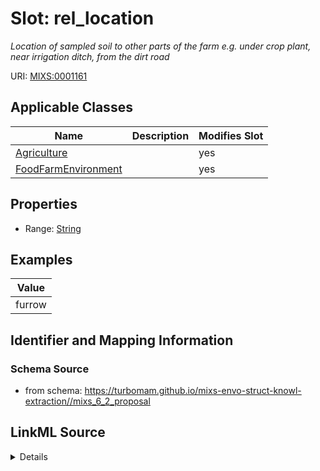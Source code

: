 # Slot: rel_location


_Location of sampled soil to other parts of the farm e.g. under crop plant, near irrigation ditch, from the dirt road_



URI: [MIXS:0001161](https://w3id.org/mixs/0001161)



<!-- no inheritance hierarchy -->




## Applicable Classes

| Name | Description | Modifies Slot |
| --- | --- | --- |
[Agriculture](Agriculture.md) |  |  yes  |
[FoodFarmEnvironment](FoodFarmEnvironment.md) |  |  yes  |







## Properties

* Range: [String](String.md)






## Examples

| Value |
| --- |
| furrow |

## Identifier and Mapping Information







### Schema Source


* from schema: https://turbomam.github.io/mixs-envo-struct-knowl-extraction//mixs_6_2_proposal




## LinkML Source

<details>
```yaml
name: rel_location
description: Location of sampled soil to other parts of the farm e.g. under crop plant,
  near irrigation ditch, from the dirt road
title: relative location of sample
notes:
- location
- relative
- sample
examples:
- value: furrow
from_schema: https://turbomam.github.io/mixs-envo-struct-knowl-extraction//mixs_6_2_proposal
rank: 1000
slot_uri: MIXS:0001161
multivalued: false
alias: rel_location
domain_of:
- Agriculture
- FoodFarmEnvironment
range: string

```
</details>